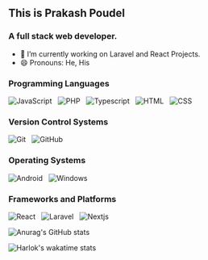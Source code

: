 ## This is Prakash Poudel
  ### A full stack web developer.


- 🔭 I’m currently working on Laravel and React Projects.
- 😄 Pronouns: He, His



### Programming Languages

![JavaScript](https://img.shields.io/badge/javascript-%23323330.svg?style=for-the-badge&logo=javascript&logoColor=%23F7DF1E)
&nbsp;
![PHP](https://img.shields.io/badge/php-%23777BB4.svg?style=for-the-badge&logo=php&logoColor=white)
&nbsp;
![Typescript](https://img.shields.io/badge/typescript-black?style=for-the-badge&logo=typescript&logoColor=white&labelColor=blue&color=blue)
&nbsp;
![HTML](https://img.shields.io/badge/html-%23E34F26.svg?style=for-the-badge&logo=html5&logoColor=white)
&nbsp;
![CSS](https://img.shields.io/badge/CSS-blue?style=for-the-badge&logo=css3&logoColor=white&labelColor=blue)
&nbsp;


### Version Control Systems

![Git](https://img.shields.io/badge/git-%23F05033.svg?style=for-the-badge&logo=git&logoColor=white)
&nbsp;
![GitHub](https://img.shields.io/badge/github-%23121011.svg?style=for-the-badge&logo=github&logoColor=white)

### Operating Systems

![Android](https://img.shields.io/badge/Android-3DDC84?style=for-the-badge&logo=android&logoColor=white)
&nbsp;
![Windows](https://img.shields.io/badge/Windows-0078D6?style=for-the-badge&logo=windows&logoColor=white)

### Frameworks and Platforms
![React](https://img.shields.io/badge/React-%231572B6.svg?style=for-the-badge&logo=react&logoColor=white)
&nbsp;
![Laravel](https://img.shields.io/badge/Laravel-%23E34F26.svg?style=for-the-badge&logo=laravel&logoColor=white)
&nbsp;
![Nextjs](https://img.shields.io/badge/nextjs-blue?style=for-the-badge&logo=next.js&logoColor=white&labelColor=black&color=black)





<!-- Github Stats -->
![Anurag's GitHub stats](https://github-readme-stats.vercel.app/api?username=parkashay&theme=dark)
<!-- End github stats -->

<!--START_SECTION:waka-->
![Harlok's wakatime stats](https://github-readme-stats.vercel.app/api/wakatime?username=parkashay&theme=dark)
<!--END_SECTION:waka-->

<!--
**parkashay/parkashay** is a ✨ _special_ ✨ repository because its `README.md` (this file) appears on your GitHub profile.

Here are some ideas to get you started:

- 🔭 I’m currently working on ...
- 🌱 I’m currently learning ...
- 👯 I’m looking to collaborate on ...
- 🤔 I’m looking for help with ...
- 💬 Ask me about ...
- 📫 How to reach me: ...
- 😄 Pronouns: ...
- ⚡ Fun fact: ...
-->
